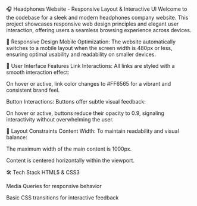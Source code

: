 🎧 Headphones Website - Responsive Layout & Interactive UI
Welcome to the codebase for a sleek and modern headphones company website. This project showcases responsive web design principles and elegant user interaction, offering users a seamless browsing experience across devices.

📱 Responsive Design
Mobile Optimization:
The website automatically switches to a mobile layout when the screen width is 480px or less, ensuring optimal usability and readability on smaller devices.

🎨 User Interface Features
Link Interactions:
All links are styled with a smooth interaction effect:

On hover or active, link color changes to #FF6565 for a vibrant and consistent brand feel.

Button Interactions:
Buttons offer subtle visual feedback:

On hover or active, buttons reduce their opacity to 0.9, signaling interactivity without overwhelming the user.

🧭 Layout Constraints
Content Width:
To maintain readability and visual balance:

The maximum width of the main content is 1000px.

Content is centered horizontally within the viewport.

🛠 Tech Stack
HTML5 & CSS3

Media Queries for responsive behavior

Basic CSS transitions for interactive feedback
